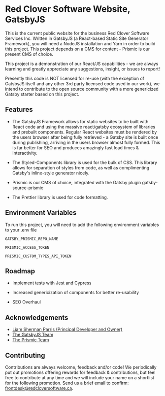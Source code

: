 
# Red Clover Software Website, GatsbyJS

This is the current public website for the business Red Clover Software Services Inc. Written in GatsbyJS (a React-based Static Site Generator Framework), you will need a NodeJS installation and Yarn in order to build this project. This project depends on a CMS for content - Prismic is our present CMS of choice.

This project is a demonstration of our React/JS capabilities - we are always learning and greatly appreciate any suggestions, insight, or issues to report!

Presently this code is NOT licensed for re-use (with the exception of GatsbyJS itself and any other 3rd party licensed code used in our work), we intend to contribute to the open source community with a more genericized Gatsby starter based on this project.


## Features

- The GatsbyJS Framework allows for static websites to be built with React code and using the massive react/gatsby ecosystem of libraries and prebuilt components. Regular React websites must be rendered by the users browser after being fully retrieved - a Gatsby site is built once during publishing, arriving in the users browser almost fully formed. This is far better for SEO and produces amazingly fast load times & interactivity.

- The Styled-Components library is used for the bulk of CSS. This library allows for separation of styles from code, as well as complimenting Gatsby's inline-style generator nicely.

- Prismic is our CMS of choice, integrated with the Gatsby plugin gatsby-source-prismic

- The Prettier library is used for code formatting.


## Environment Variables

To run this project, you will need to add the following environment variables to your .env file

`GATSBY_PRISMIC_REPO_NAME`

`PRISMIC_ACCESS_TOKEN`

`PRISMIC_CUSTOM_TYPES_API_TOKEN`
## Roadmap

- Implement tests with Jest and Cypress

- Increased genericization of components for better re-usability

- SEO Overhaul

## Acknowledgements

 - [Liam Sherman Parris (Principal Developer and Owner)](https://github.com/LiamJSP)
 - [The GatsbyJS Team](https://www.gatsbyjs.com/about/)
 - [The Prismic Team](https://prismic.io/)

## Contributing

Contributions are always welcome, feedback and/or code! We periodically put out promotions offering rewards for feedback & contributions, but feel free to contribute at any time and we will include your name on a shortlist for the following promotion. Send us a brief email to confirm: [frontdesk@redcloversoftware.ca](mailto:frontdesk@redcloversoftware.ca).

